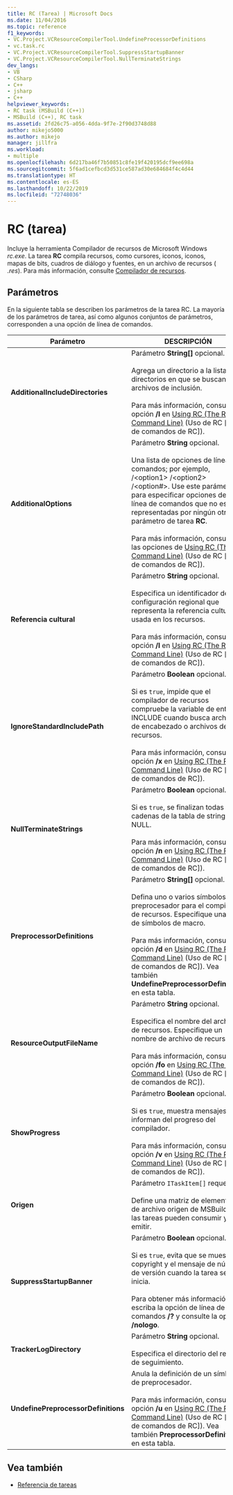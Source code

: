 ```yaml
---
title: RC (Tarea) | Microsoft Docs
ms.date: 11/04/2016
ms.topic: reference
f1_keywords:
- VC.Project.VCResourceCompilerTool.UndefineProcessorDefinitions
- vc.task.rc
- VC.Project.VCResourceCompilerTool.SuppressStartupBanner
- VC.Project.VCResourceCompilerTool.NullTerminateStrings
dev_langs:
- VB
- CSharp
- C++
- jsharp
- C++
helpviewer_keywords:
- RC task (MSBuild (C++))
- MSBuild (C++), RC task
ms.assetid: 2fd26c75-a056-4dda-9f7e-2f90d3748d88
author: mikejo5000
ms.author: mikejo
manager: jillfra
ms.workload:
- multiple
ms.openlocfilehash: 6d217ba46f7b50851c8fe19f420195dcf9ee698a
ms.sourcegitcommit: 5f6ad1cefbcd3d531ce587ad30e684684f4c4d44
ms.translationtype: HT
ms.contentlocale: es-ES
ms.lasthandoff: 10/22/2019
ms.locfileid: "72748036"
---
```

# <a name="rc-task"></a>RC (tarea)
Incluye la herramienta Compilador de recursos de Microsoft Windows *rc.exe*. La tarea **RC** compila recursos, como cursores, iconos, iconos, mapas de bits, cuadros de diálogo y fuentes, en un archivo de recursos ( *.res*). Para más información, consulte [Compilador de recursos](https://docs.microsoft.com/windows/desktop/menurc/resource-compiler).

## <a name="parameters"></a>Parámetros
 En la siguiente tabla se describen los parámetros de la tarea RC. La mayoría de los parámetros de tarea, así como algunos conjuntos de parámetros, corresponden a una opción de línea de comandos.

|Parámetro|DESCRIPCIÓN|
|---------------|-----------------|
|**AdditionalIncludeDirectories**|Parámetro **String[]** opcional.<br /><br /> Agrega un directorio a la lista de directorios en que se buscan archivos de inclusión.<br /><br /> Para más información, consulte la opción **/I** en [Using RC (The RC Command Line)](http://go.microsoft.com/fwlink/?LinkId=155730) (Uso de RC [línea de comandos de RC]).|
|**AdditionalOptions**|Parámetro **String** opcional.<br /><br /> Una lista de opciones de línea de comandos; por ejemplo, /\<option1> /\<option2> /\<option#>. Use este parámetro para especificar opciones de la línea de comandos que no están representadas por ningún otro parámetro de tarea **RC**.<br /><br /> Para más información, consulte las opciones de [Using RC (The RC Command Line)](http://go.microsoft.com/fwlink/?LinkId=155730) (Uso de RC [línea de comandos de RC]).|
|**Referencia cultural**|Parámetro **String** opcional.<br /><br /> Especifica un identificador de configuración regional que representa la referencia cultural usada en los recursos.<br /><br /> Para más información, consulte la opción **/l** en [Using RC (The RC Command Line)](http://go.microsoft.com/fwlink/?LinkId=155730) (Uso de RC [línea de comandos de RC]).|
|**IgnoreStandardIncludePath**|Parámetro **Boolean** opcional.<br /><br /> Si es `true`, impide que el compilador de recursos compruebe la variable de entorno INCLUDE cuando busca archivos de encabezado o archivos de recursos.<br /><br /> Para más información, consulte la opción **/x** en [Using RC (The RC Command Line)](http://go.microsoft.com/fwlink/?LinkId=155730) (Uso de RC [línea de comandos de RC]).|
|**NullTerminateStrings**|Parámetro **Boolean** opcional.<br /><br /> Si es `true`, se finalizan todas las cadenas de la tabla de strings con NULL.<br /><br /> Para más información, consulte la opción **/n** en [Using RC (The RC Command Line)](http://go.microsoft.com/fwlink/?LinkId=155730) (Uso de RC [línea de comandos de RC]).|
|**PreprocessorDefinitions**|Parámetro **String[]** opcional.<br /><br /> Defina uno o varios símbolos de preprocesador para el compilador de recursos. Especifique una lista de símbolos de macro.<br /><br /> Para más información, consulte la opción **/d** en [Using RC (The RC Command Line)](http://go.microsoft.com/fwlink/?LinkId=155730) (Uso de RC [línea de comandos de RC]). Vea también **UndefinePreprocessorDefinitions** en esta tabla.|
|**ResourceOutputFileName**|Parámetro **String** opcional.<br /><br /> Especifica el nombre del archivo de recursos. Especifique un nombre de archivo de recursos.<br /><br /> Para más información, consulte la opción **/fo** en [Using RC (The RC Command Line)](http://go.microsoft.com/fwlink/?LinkId=155730) (Uso de RC [línea de comandos de RC]).|
|**ShowProgress**|Parámetro **Boolean** opcional.<br /><br /> Si es `true`, muestra mensajes que informan del progreso del compilador.<br /><br /> Para más información, consulte la opción **/v** en [Using RC (The RC Command Line)](http://go.microsoft.com/fwlink/?LinkId=155730) (Uso de RC [línea de comandos de RC]).|
|**Origen**|Parámetro `ITaskItem[]` requerido.<br /><br /> Define una matriz de elementos de archivo origen de MSBuild que las tareas pueden consumir y emitir.|
|**SuppressStartupBanner**|Parámetro **Boolean** opcional.<br /><br /> Si es `true`, evita que se muestre el copyright y el mensaje de número de versión cuando la tarea se inicia.<br /><br /> Para obtener más información, escriba la opción de línea de comandos **/?** y consulte la opción **/nologo**.|
|**TrackerLogDirectory**|Parámetro **String** opcional.<br /><br /> Especifica el directorio del registro de seguimiento.|
|**UndefinePreprocessorDefinitions**|Anula la definición de un símbolo de preprocesador.<br /><br /> Para más información, consulte la opción **/u** en [Using RC (The RC Command Line)](http://go.microsoft.com/fwlink/?LinkId=155730) (Uso de RC [línea de comandos de RC]). Vea también **PreprocessorDefinitions** en esta tabla.|

## <a name="see-also"></a>Vea también
- [Referencia de tareas](../msbuild/msbuild-task-reference.md)